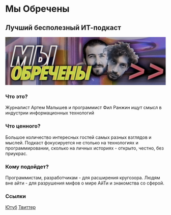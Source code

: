 # Мы Обречены
## Лучший бесполезный ИТ-подкаст
![image](myobrecheny.png)

### Что это?
Журналист Артем Малышев и программист Фил Ранжин ищут смысл в индустрии информационных технологий

### Что ценного?
Большое количество интересных гостей самых разных взглядов и мыслей. Подкаст фокусируется не столько на технологиях и программировании, сколько на личных историях - открыто, честно, без приукрас.
### Кому подойдет?
Программистам, разработчикам - для расширения кругозора. Людям вне айти - для разрушения мифов о мире АйТи и знакомства со сферой.

### Ссылки
[Ютуб](https://www.youtube.com/@myobrecheny)
[Твиттер](https://twitter.com/myobrecheny)